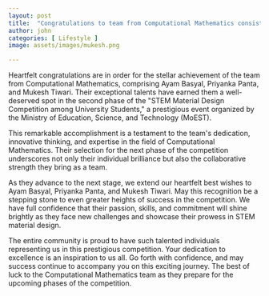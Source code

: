 ```yaml
---
layout: post
title:  "Congratulations to team from Computational Mathematics consisting of Ayam Basyal , Priyanka Panta and Mukesh Tiwari for being selected for the second phase of STEM Material Design Competition"
author: john
categories: [ Lifestyle ]
image: assets/images/mukesh.png

---
```



Heartfelt congratulations are in order for the stellar achievement of the team from Computational Mathematics, comprising Ayam Basyal, Priyanka Panta, and Mukesh Tiwari. Their exceptional talents have earned them a well-deserved spot in the second phase of the "STEM Material Design Competition among University Students," a prestigious event organized by the Ministry of Education, Science, and Technology (MoEST).

This remarkable accomplishment is a testament to the team's dedication, innovative thinking, and expertise in the field of Computational Mathematics. Their selection for the next phase of the competition underscores not only their individual brilliance but also the collaborative strength they bring as a team.

As they advance to the next stage, we extend our heartfelt best wishes to Ayam Basyal, Priyanka Panta, and Mukesh Tiwari. May this recognition be a stepping stone to even greater heights of success in the competition. We have full confidence that their passion, skills, and commitment will shine brightly as they face new challenges and showcase their prowess in STEM material design.

The entire community is proud to have such talented individuals representing us in this prestigious competition. Your dedication to excellence is an inspiration to us all. Go forth with confidence, and may success continue to accompany you on this exciting journey. The best of luck to the Computational Mathematics team as they prepare for the upcoming phases of the competition.
